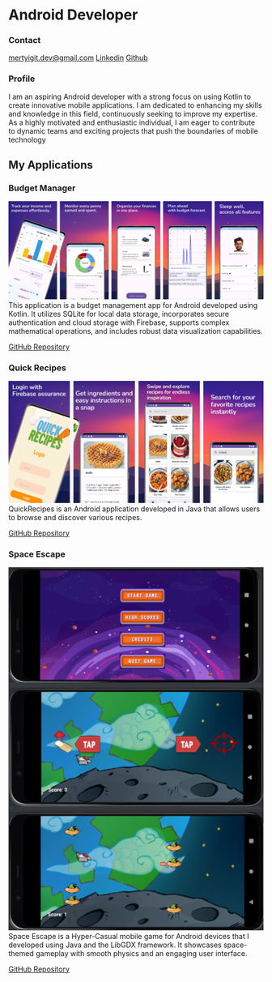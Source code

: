 # Android Developer

### Contact
mertyigit.dev@gmail.com
[Linkedin](https://github.com/MertYigit0/QuickRecipes)
[Github](https://github.com/MertYigit0/QuickRecipes)


### Profile
I am an aspiring Android developer with a strong focus on using Kotlin to
create innovative mobile applications. I am dedicated to enhancing my
skills and knowledge in this field, continuously seeking to improve my
expertise. As a highly motivated and enthusiastic individual, I am eager to
contribute to dynamic teams and exciting projects that push the
boundaries of mobile technology

## My Applications

### Budget Manager
![Budget Manager](/assets/budget_manager.png)
This application is a budget management app for Android developed using Kotlin. It utilizes SQLite for local data storage, incorporates secure authentication and cloud storage with Firebase, supports complex mathematical operations, and includes robust data visualization capabilities.

[GitHub Repository](https://github.com/MertYigit0/BudgetManager)

### Quick Recipes
![Quick Recipes](/assets/quick_recipes.png)
QuickRecipes is an Android application developed in Java that allows users to browse and discover various recipes.

[GitHub Repository](https://github.com/MertYigit0/QuickRecipes)

### Space Escape
![Space Escape](/assets/space_escape.png)
Space Escape is a Hyper-Casual mobile game for Android devices that I developed using Java and the LibGDX framework. It showcases space-themed gameplay with smooth physics and an engaging user interface.

[GitHub Repository](https://github.com/MertYigit0/Space-Escape-Android-Mobile-Game)


